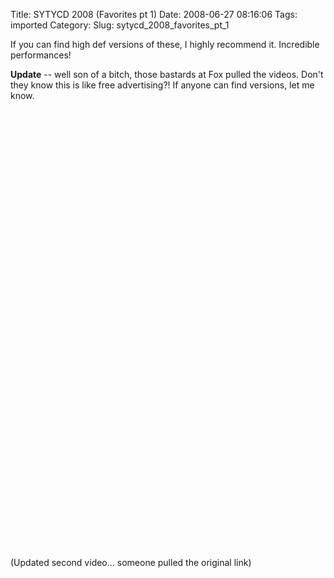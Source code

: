 Title: SYTYCD 2008 (Favorites pt 1)
Date: 2008-06-27 08:16:06
Tags: imported
Category: 
Slug: sytycd_2008_favorites_pt_1

If you can find high def versions of these, I highly recommend it.  Incredible performances!

<strong>Update</strong> -- well son of a bitch, those bastards at Fox pulled the videos.  Don't they know this is like free advertising?!  If anyone can find versions, let me know.

<object width="425" height="344"><param name="movie" value="http://www.youtube.com/v/ZZ2RPi_4cQo&hl=en"></param><embed src="http://www.youtube.com/v/ZZ2RPi_4cQo&hl=en" type="application/x-shockwave-flash" width="425" height="344"></embed></object>

<object width="425" height="344"><param name="movie" value="http://www.youtube.com/v/9RDCWaSERoY&hl=en"></param><embed src="http://www.youtube.com/v/9RDCWaSERoY&hl=en" type="application/x-shockwave-flash" width="425" height="344"></embed></object>

(Updated second video... someone pulled the original link)
